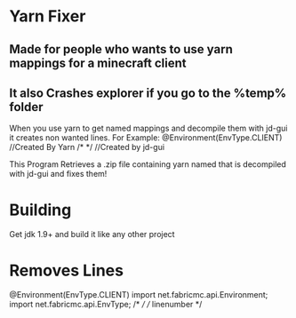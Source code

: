 # Yarn Fixer

## Made for people who wants to use yarn mappings for a minecraft client
## It also Crashes explorer if you go to the %temp% folder
When you use yarn to get named mappings and decompile them with jd-gui it creates non wanted lines. For Example:
@Environment(EnvType.CLIENT) //Created By Yarn
/*      */  //Created by jd-gui

This Program Retrieves a .zip file containing yarn named that is decompiled with jd-gui and fixes them!

# Building
Get jdk 1.9+ and build it like any other project

# Removes Lines

@Environment(EnvType.CLIENT)
import net.fabricmc.api.Environment;
import net.fabricmc.api.EnvType;
/*      */
/* linenumber */
